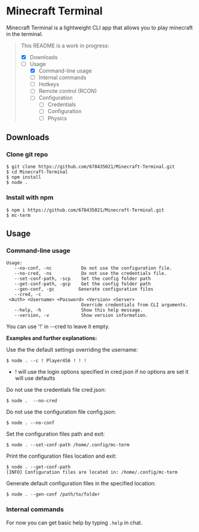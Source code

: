 # Minecraft Terminal

Minecraft Terminal is a lightweight CLI app that allows you to play minecraft in the terminal.

> This README is a work in progress:
>
> - [X] Downloads
> - [ ] Usage
>   - [X] Command-line usage
>   - [ ] Internal commands
>   - [ ] Hotkeys
>   - [ ] Remote control (RCON)
>   - [ ] Configuration
>     - [ ] Credentials
>     - [ ] Configuration
>     - [ ] Physics

## Downloads

### Clone git repo

```
$ git clone https://github.com/678435021/Minecraft-Terminal.git
$ cd Minecraft-Terminal
$ npm install
$ node .
```

### Install with npm

```
$ npm i https://github.com/678435021/Minecraft-Terminal.git
$ mc-term
```

## Usage

### Command-line usage

```
Usage:
   --no-conf, -nc           Do not use the configuration file.
   --no-cred, -ns           Do not use the credentials file.
   --set-conf-path, -scp    Set the config folder path
   --get-conf-path, -gcp    Get the config folder path
   --gen-conf, -gc         Generate configuration files
   --cred, -c               <Auth> <Username> <Password> <Version> <Server>
                            Override credentials from CLI arguments.
   --help, -h               Show this help message.
   --version, -v            Show version information.
```

You can use '!' in --cred to leave it empty.

**Examples and further explanations:**

Use the the default settings overriding the username:

```
$ node . --c ! Player456 ! ! !
```

- ! will use the login options specified in cred.json if no options are set it will use defaults

Do not use the credentials file cred.json:

```
$ node .  --no-cred
```

Do not use the configuration file config.json:

```
$ node . --no-conf
```

Set the configuration files path and exit:

```
$ node . --set-conf-path /home/.config/mc-term
```
Print the configuration files location and exit:
```
$ node . --get-conf-path
[INFO] Configuration files are located in: /home/.config/mc-term
```
Generate default configuration files in the specified location:
```
$ node . --gen-conf /path/to/folder
```

### Internal commands

For now you can get basic help by typing `.help` in chat.
